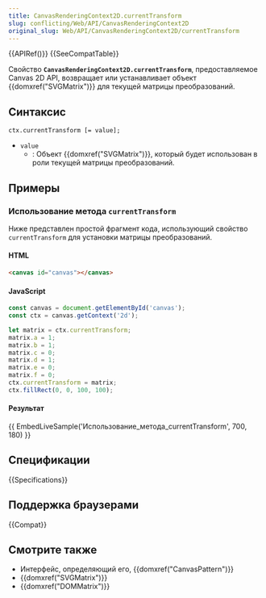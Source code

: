 ```yaml
---
title: CanvasRenderingContext2D.currentTransform
slug: conflicting/Web/API/CanvasRenderingContext2D
original_slug: Web/API/CanvasRenderingContext2D/currentTransform
---
```


{{APIRef()}} {{SeeCompatTable}}

Свойство **`CanvasRenderingContext2D.currentTransform`**, предоставляемое Canvas 2D API, возвращает или устанавливает объект {{domxref("SVGMatrix")}} для текущей матрицы преобразований.

## Синтаксис

```
ctx.currentTransform [= value];
```

- `value`
  - : Объект {{domxref("SVGMatrix")}}, который будет использован в роли текущей матрицы преобразований.

## Примеры

### Использование метода `currentTransform`

Ниже представлен простой фрагмент кода, использующий свойство `currentTransform` для установки матрицы преобразований.

#### HTML

```html
<canvas id="canvas"></canvas>
```

#### JavaScript

```js
const canvas = document.getElementById('canvas');
const ctx = canvas.getContext('2d');

let matrix = ctx.currentTransform;
matrix.a = 1;
matrix.b = 1;
matrix.c = 0;
matrix.d = 1;
matrix.e = 0;
matrix.f = 0;
ctx.currentTransform = matrix;
ctx.fillRect(0, 0, 100, 100);
```

#### Результат

{{ EmbedLiveSample('Использование_метода_currentTransform', 700, 180) }}

## Спецификации

{{Specifications}}

## Поддержка браузерами

{{Compat}}

## Смотрите также

- Интерфейс, определяющий его, {{domxref("CanvasPattern")}}
- {{domxref("SVGMatrix")}}
- {{domxref("DOMMatrix")}}
